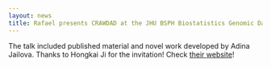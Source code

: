 ```yaml
---
layout: news
title: Rafael presents CRAWDAD at the JHU BSPH Biostatistics Genomic Data Science Working Group.
---
```


The talk included published material and novel work developed by Adina Jailova. Thanks to Hongkai Ji for the invitation! Check [their website](https://jhugenomicdatascience.github.io/)!